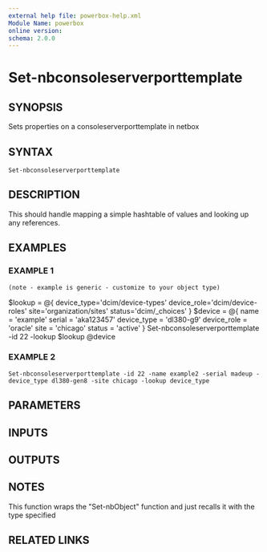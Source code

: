 ```yaml
---
external help file: powerbox-help.xml
Module Name: powerbox
online version:
schema: 2.0.0
---
```


# Set-nbconsoleserverporttemplate

## SYNOPSIS
Sets properties on a consoleserverporttemplate in netbox

## SYNTAX

```
Set-nbconsoleserverporttemplate
```

## DESCRIPTION
This should handle mapping a simple hashtable of values and looking up any references.

## EXAMPLES

### EXAMPLE 1
```
(note - example is generic - customize to your object type)
```

$lookup = @{
    device_type='dcim/device-types'
    device_role='dcim/device-roles'
    site='organization/sites'
    status='dcim/_choices'
}
$device = @{
    name = 'example'
    serial = 'aka123457'
    device_type = 'dl380-g9'
    device_role = 'oracle'
    site = 'chicago'
    status = 'active'
}
Set-nbconsoleserverporttemplate -id 22 -lookup $lookup @device

### EXAMPLE 2
```
Set-nbconsoleserverporttemplate -id 22 -name example2 -serial madeup -device_type dl380-gen8 -site chicago -lookup device_type
```

## PARAMETERS

## INPUTS

## OUTPUTS

## NOTES
This function wraps the "Set-nbObject" function and just recalls it with the type specified

## RELATED LINKS
